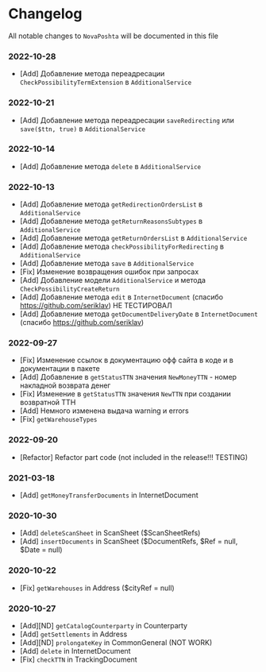 # Changelog

All notable changes to `NovaPoshta` will be documented in this file

### 2022-10-28
- [Add] Добавление метода переадресации `CheckPossibilityTermExtension` в `AdditionalService`

### 2022-10-21
- [Add] Добавление метода переадресации `saveRedirecting` или `save($ttn, true)` в `AdditionalService`

### 2022-10-14
- [Add] Добавление метода `delete` в `AdditionalService`

### 2022-10-13
- [Add] Добавление метода `getRedirectionOrdersList` в `AdditionalService`
- [Add] Добавление метода `getReturnReasonsSubtypes` в `AdditionalService`
- [Add] Добавление метода `getReturnOrdersList` в `AdditionalService`
- [Add] Добавление метода `checkPossibilityForRedirecting` в `AdditionalService`
- [Add] Добавление метода `save` в `AdditionalService`
- [Fix] Изменение возвращения ошибок при запросах
- [Add] Добавление модели `AdditionalService` и метода `CheckPossibilityCreateReturn`
- [Add] Добавление метода `edit` в `InternetDocument` (спасибо https://github.com/seriklav) НЕ ТЕСТИРОВАЛ
- [Add] Добавление метода `getDocumentDeliveryDate` в `InternetDocument` (спасибо https://github.com/seriklav)

### 2022-09-27
- [Fix] Изменение ссылок в документацию офф сайта в коде и в документации в пакете
- [Add] Добавление в `getStatusTTN` значения `NewMoneyTTN` - номер накладной возврата денег
- [Fix] Изменение в `getStatusTTN` значения `NewTTN` при создании возвратной ТТН
- [Add] Немного изменена выдача warning и errors
- [Fix] `getWarehouseTypes`


### 2022-09-20
- [Refactor] Refactor part code (not included in the release!!! TESTING)


### 2021-03-18
- [Add] `getMoneyTransferDocuments` in InternetDocument


### 2020-10-30
- [Add] `deleteScanSheet` in ScanSheet ($ScanSheetRefs)
- [Add] `insertDocuments` in ScanSheet ($DocumentRefs, $Ref = null, $Date = null)


### 2020-10-22
- [Fix] `getWarehouses` in Address ($cityRef = null)


### 2020-10-27
- [Add][ND] `getCatalogCounterparty` in Counterparty
- [Add] `getSettlements` in Address
- [Add][ND] `prolongateKey` in CommonGeneral (NOT WORK)
- [Add] `delete` in InternetDocument
- [Fix] `checkTTN` in TrackingDocument
